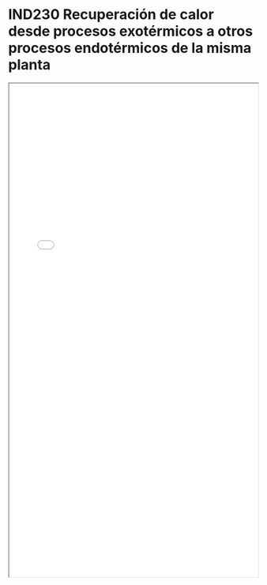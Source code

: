# IND230  Recuperación de calor desde procesos exotérmicos a otros procesos endotérmicos de la misma planta

<iframe src="../IND230  Recuperación de calor desde procesos exotérmicos a otros procesos endotérmicos de la misma planta.pdf" width="100%" height="1000px"></iframe>
